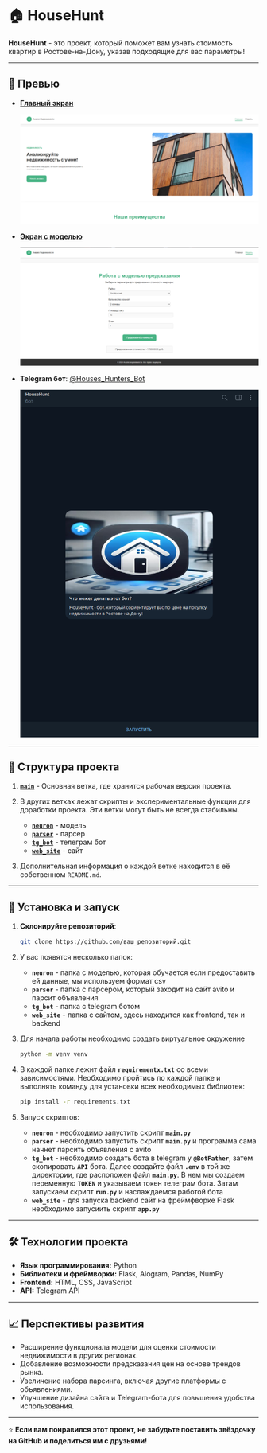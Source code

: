 # 🏠 HouseHunt

**HouseHunt** - это проект, который поможет вам узнать стоимость квартир в Ростове-на-Дону, указав подходящие для вас параметры!

---

## 📸 Превью

- **[Главный экран](https://dimagdd.github.io/HouseHunt/index.html)**

  ![Главный экран](img/home.png)

- **[Экран с моделью](https://dimagdd.github.io/HouseHunt/model.html)**

  ![Экран с моделью](img/model.png)

- **Telegram бот**: [@Houses_Hunters_Bot](https://t.me/Houses_Hunters_Bot)

  ![Телеграм бот](img/tg_bot.png)

---

## 📂 Структура проекта

1. [**`main`**](https://github.com/DimaGDD/HouseHunt) - Основная ветка, где хранится рабочая версия проекта.
   
3. В других ветках лежат скрипты и экспериментальные функции для доработки проекта. Эти ветки могут быть не всегда стабильны.
   - [**`neuron`**](https://github.com/DimaGDD/HouseHunt/tree/neuron) - модель
   - [**`parser`**](https://github.com/DimaGDD/HouseHunt/tree/parser) - парсер
   - [**`tg_bot`**](https://github.com/DimaGDD/HouseHunt/tree/tg_bot) - телеграм бот
   - [**`web_site`**](https://github.com/DimaGDD/HouseHunt/tree/web_site) - сайт
     
4. Дополнительная информация о каждой ветке находится в её собственном `README.md`.

---

## 🚀 Установка и запуск

1. **Склонируйте репозиторий**:
   
   ```bash
   git clone https://github.com/ваш_репозиторий.git
   
2. У вас появятся несколько папок:
   - **`neuron`** - папка с моделью, которая обучается если предоставить ей данные, мы используем формат csv
   - **`parser`** - папка с парсером, который заходит на сайт avito и парсит объявления
   - **`tg_bot`** - папка с telegram ботом
   - **`web_site`** - папка с сайтом, здесь находится как frontend, так и backend

3. Для начала работы необходимо создать виртуальное окружение

   ```bash
   python -m venv venv

4. В каждой папке лежит файл **`requirementx.txt`** со всеми зависимостями. Необходимо пройтись по каждой папке и выполнять команду для установки всех необходимых библиотек:

   ```bash
   pip install -r requirements.txt

5. Запуск скриптов:
   - **`neuron`** - необходимо запустить скрипт **`main.py`**
   - **`parser`** - необходимо запустить скрипт **`main.py`** и программа сама начнет парсить объявления с avito
   - **`tg_bot`** - необходимо создать бота в telegram у **`@BotFather`**, затем скопировать **`API`** бота. Далее создайте файл **`.env`** в той же директории, где расположен файл **`main.py`**. В нем мы создаем переменную **`TOKEN`** и указываем токен телеграм бота. Затам запускаем скрипт **`run.py`** и наслаждаемся работой бота
   - **`web_site`** - для запуска backend сайт на фреймфворке Flask необходимо запусиить скрипт **`app.py`**

---

## 🛠️ Технологии проекта

- **Язык программирования:** Python
- **Библиотеки и фреймворки:** Flask, Aiogram, Pandas, NumPy
- **Frontend:** HTML, CSS, JavaScript
- **API:** Telegram API

---

## 📈 Перспективы развития

- Расширение функционала модели для оценки стоимости недвижимости в других регионах.
- Добавление возможности предсказания цен на основе трендов рынка.
- Увеличение набора парсинга, включая другие платформы с объявлениями.
- Улучшение дизайна сайта и Telegram-бота для повышения удобства использования.

---

⭐ **Если вам понравился этот проект, не забудьте поставить звёздочку на GitHub и поделиться им с друзьями!**
